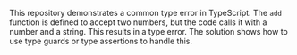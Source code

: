 This repository demonstrates a common type error in TypeScript. The `add` function is defined to accept two numbers, but the code calls it with a number and a string.  This results in a type error. The solution shows how to use type guards or type assertions to handle this.